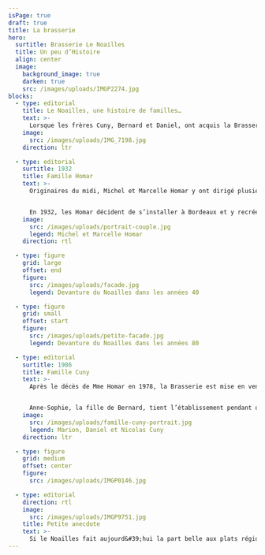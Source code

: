 ```yaml
---
isPage: true
draft: true
title: La brasserie
hero:
  surtitle: Brasserie Le Noailles
  title: Un peu d’Histoire
  align: center
  image:
    background_image: true
    darken: true
    src: /images/uploads/IMGP2274.jpg
blocks:
  - type: editorial
    title: Le Noailles, une histoire de familles…
    text: >-
      Lorsque les frères Cuny, Bernard et Daniel, ont acquis la Brasserie Le Noailles en 1986, ils sont conscients qu’ils doivent continuer à porter haut la renommée de cette véritable institution bordelaise, créée en 1932 par le couple Homar.
    image:
      src: /images/uploads/IMG_7198.jpg
    direction: ltr

  - type: editorial
    surtitle: 1932
    title: Famille Homar
    text: >-
      Originaires du midi, Michel et Marcelle Homar y ont dirigé plusieurs restaurants dont un certain « Noailles »…


      En 1932, les Homar décident de s’installer à Bordeaux et y recréent leur « Noailles ». Ils jettent leur dévolu sur une ancienne quincaillerie, sur les Allées de Tourny. C’est le début du Noailles que vous connaissez…
    image:
      src: /images/uploads/portrait-couple.jpg
      legend: Michel et Marcelle Homar
    direction: rtl

  - type: figure
    grid: large
    offset: end
    figure:
      src: /images/uploads/facade.jpg
      legend: Devanture du Noailles dans les années 40

  - type: figure
    grid: small
    offset: start
    figure:
      src: /images/uploads/petite-facade.jpg
      legend: Devanture du Noailles dans les années 80

  - type: editorial
    surtitle: 1986
    title: Famille Cuny
    text: >-
      Après le décès de Mme Homar en 1978, la Brasserie est mise en vente et plusieurs restaurateurs s’y succèdent -M. Regnaud puis M. Hias-, avant que les frères Cuny n’en prennent les rênes en 1986.


      Anne-Sophie, la fille de Bernard, tient l’établissement pendant quelques années avant que Nicolas, le fils de Daniel, ne prenne le relais depuis 2012. À ses côtés, sa sœur Marion navigue entre le bar et la cuisine.
    image:
      src: /images/uploads/famille-cuny-portrait.jpg
      legend: Marion, Daniel et Nicolas Cuny
    direction: ltr

  - type: figure
    grid: medium
    offset: center
    figure:
      src: /images/uploads/IMGP0146.jpg

  - type: editorial
    direction: rtl
    image:
      src: /images/uploads/IMGP9751.jpg
    title: Petite anecdote
    text: >-
      Si le Noailles fait aujourd&#39;hui la part belle aux plats régionaux (cèpes, lamproie, grenier médocain et autres confits…), un plat reste immuablement à la carte, en l’honneur de sa fondatrice, la Choucroute de Mme Homar !
---
```

